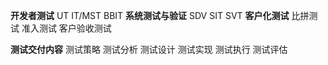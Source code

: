 **开发者测试**
UT
IT/MST
BBIT
**系统测试与验证**
SDV
SIT
SVT
**客户化测试**
比拼测试
准入测试
客户验收测试

**测试交付内容**
测试策略
测试分析
测试设计
测试实现
测试执行
测试评估